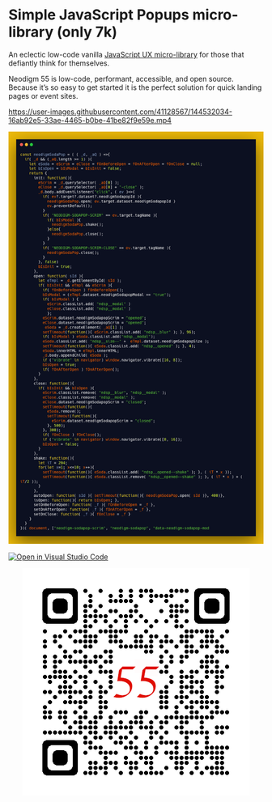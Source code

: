 # Simple JavaScript Popups micro-library (only 7k)
An eclectic low-code vanilla [JavaScript UX micro-library](https://thescottkrause.com/emerging_tech/neodigm55_ux_library/) for those that defiantly think for themselves.

Neodigm 55 is low-code, performant, accessible, and open source. Because it’s so easy to get started it is the perfect solution for quick landing pages or event sites.

https://user-images.githubusercontent.com/41128567/144532034-16ab92e5-33ae-4465-b0be-41be82f9e59e.mp4

<p align="center">
  <a target="_blank" href="https://thescottkrause.com/emerging_tech/neodigm55_ux_library/">
    <img src="https://github.com/arcanus55/neodigm55/blob/gh-pages/img/neodigm_code.png?raw=true" title="TypeScript ⚡ WASM ✨ Three.js">
  </a>
</p>

[![Open in Visual Studio Code](https://open.vscode.dev/badges/open-in-vscode.svg)](https://github.com/arcanus55/neodigm55)
<p align="center">
  <a target="_blank" href="https://thescottkrause.com/emerging_tech/neodigm55_ux_library/">
    <img src="https://github.com/arcanus55/neodigm55/blob/gh-pages/qrcode_thescottkrause.com.png?raw=true" title="TypeScript ⚡ WASM ✨ Vue.js">
  </a>
</p>
